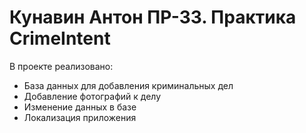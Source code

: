 # Кунавин Антон ПР-33. Практика CrimeIntent
В проекте реализовано:
- База данных для добавления криминальных дел
- Добавление фотографий к делу
- Изменение данных в базе
- Локализация приложения
